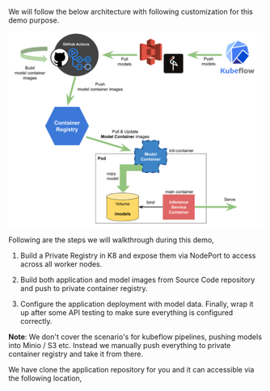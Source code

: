 We will follow the below architecture with following customization for this demo purpose. 

![ML Deploy](../assets/model_containers.png)

Following are the steps we will walkthrough during this demo,

1. Build a Private Registry in K8 and expose them via NodePort to access across all worker nodes.

2. Build both application and model images from Source Code repository and push to private container registry.

3. Configure the application deployment with model data. Finally, wrap it up after some API testing to make sure everything is configured correctly.

**Note**: We don't cover the scenario's for kubeflow pipelines, pushing models into Minio / S3 etc. Instead we manually push everything to private container registry and take it from there.

We have clone the application repository for you and it can accessible via the following location,